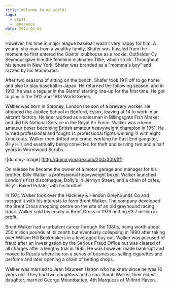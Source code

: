 ```yaml
---
title: Welcome to my world!
tags:
  - stuff
  - nonesence
date: 2012-01-05
---
```


However, his time in major league baseball wasn't very happy for him. A young, shy man from a wealthy family, Shafer was hassled from the moment he first entered the Giants' clubhouse as a rookie. Outfielder Cy Seymour gave him the feminine nickname Tillie, which stuck. Throughout his tenure in New York, Shafer was branded as a "momma's boy" and razzed by his teammates.

After two seasons of sitting on the bench, Shafer took 1911 off to go home and also to play baseball in Japan. He returned the following season, and in 1913, he was a regular in the Giants' starting line-up for the first time. He got to play in the 1912 and 1913 World Series.

Walker was born in Stepney, London the son of a brewery worker. He attended the Jubilee School in Bedford, Essex, leaving at 14 to work in an aircraft factory. He later worked as a salesman in Billingsgate Fish Market and did his National Service in the Royal Air Force. Walker was a keen amateur boxer becoming British amateur heavyweight champion in 1951. He turned professional and fought 14 professional fights winning 11 with eight knockouts. Walker then drifted into crime, working for East End gangster, Billy Hill, and eventually being convicted for theft and serving two and a half years in Wormwood Scrubs.

![dummy-image] (http://dummyimage.com/200x300/fff)

On release he became the owner of a motor garage and manager for his brother, Billy Walker a professional heavyweight boxer. Walker launched London's first discothèque, Dolly's in Jermyn Street, and a chain of cafes, Billy's Baked Potato, with his brother.

In 1974 Walker took over the Hackney & Hendon Greyhounds Co and merged it with his interests to form Brent Walker. The company developed the Brent Cross shopping centre on the site of an old greyhound racing track. Walker sold his equity in Brent Cross in 1979 netting £3.7 million in profit.

Brent Walker had a turbulent career through the 1980s, being worth about 250 million pounds at its zenith but eventually collapsing in 1990 after taking over William Hill Bookmakers in a leveraged buy out. Walker was accused of fraud after an investigation by the Serious Fraud Office but was cleared of all charges after a lengthy trial in 1995. He was however made bankrupt and moved to Russia where he ran a series of businesses selling cigarettes and perfume and later opening a chain of betting shops.

Walker was married to Jean Maureen Hatton who he knew since he was 16 years old. They had two daughters and a son. Sarah Walker, their eldest daughter, married George Mountbatten, 4th Marquess of Milford Haven.
